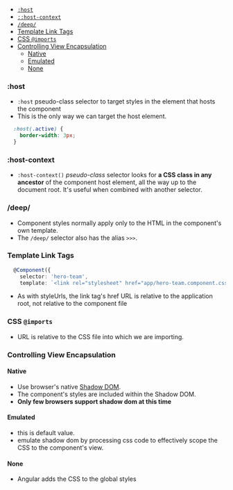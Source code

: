 * [`:host`](#host)
* [`::host-context`](#host-context)
* [`/deep/`](#deep)
* [Template Link Tags](#template-link-tags)
* [CSS `@imports`](#css-imports)
* [Controlling View Encapsulation](#controlling-View-encapsulation)
  + [Native](#native)
  + [Emulated](#emulated)
  + [None](#none)

### :host
- `:host` pseudo-class selector to target styles in the element that hosts the component
- This is the only way we can target the host element.
```css
  :host(.active) {
    border-width: 3px;
  }
```

### :host-context
- `:host-context()` _pseudo-class_ selector looks for **a CSS class in any ancestor** of the component host element, all the way up to the document root. It's useful when combined with another selector.

### /deep/
- Component styles normally apply only to the HTML in the component's own template.
- The `/deep/` selector also has the alias `>>>`.

### Template Link Tags

```Typescript
  @Component({
    selector: 'hero-team',
    template: `<link rel="stylesheet" href="app/hero-team.component.css">`
```
- As with styleUrls, the link tag's href URL is relative to the application root, not relative to the component file

### CSS `@imports`
- URL is relative to the CSS file into which we are importing.

### Controlling View Encapsulation
#### Native
  + Use browser's native [Shadow DOM](https://developer.mozilla.org/en-US/docs/Web/Web_Components/Shadow_DOM).
  + The component's styles are included within the Shadow DOM.
  + **Only few browsers support shadow dom at this time**

#### Emulated
  + this is default value.
  + emulate shadow dom by processing css code to effectively scope the CSS to the component's view.
  
#### None
  + Angular adds the CSS to the global styles
